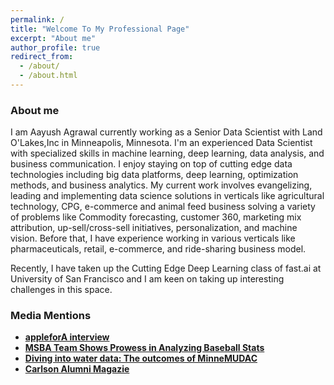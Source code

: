 ```yaml
---
permalink: /
title: "Welcome To My Professional Page"
excerpt: "About me"
author_profile: true
redirect_from: 
  - /about/
  - /about.html
---
```


### About me
I am Aayush Agrawal currently working as a Senior Data Scientist with Land O'Lakes,Inc in Minneapolis, Minnesota. I'm an experienced Data Scientist with specialized skills in machine learning, deep learning, data analysis, and business communication. I enjoy staying on top of cutting edge data technologies including big data platforms, deep learning, optimization methods, and business analytics. My current work involves evangelizing, leading and implementing data science solutions in verticals like agricultural technology, CPG, e-commerce and animal feed business solving a variety of problems like Commodity forecasting, customer 360, marketing mix attribution, up-sell/cross-sell initiatives, personalization, and machine vision. Before that, I have experience working in various verticals like pharmaceuticals, retail, e-commerce, and ride-sharing business model.

Recently, I have taken up the Cutting Edge Deep Learning class of fast.ai at University of San Francisco and I am keen on taking up interesting challenges in this space.

### Media Mentions
* **[appleforA interview](https://applefora.com/blog/data-science-combination-math-business-technology/)**
* **[MSBA Team Shows Prowess in Analyzing Baseball Stats](https://carlsonschool.umn.edu/news/msba-team-shows-prowess-in-analyzing-baseball-stats)**
* **[Diving into water data: The outcomes of MinneMUDAC](http://minneanalytics.org/diving-into-water-data-the-outcomes-of-minnemudac/)**
* **[Carlson Alumni Magazie](https://www.minnesotaalumni.org/stories/welcome-to-the-future)**
